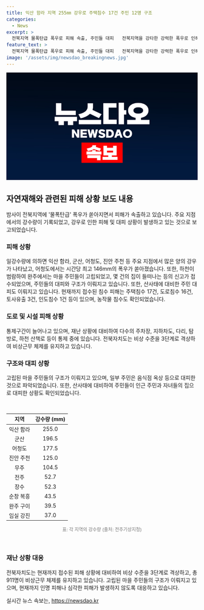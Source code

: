 ```yaml
---
title: 익산 함라 지역 255㎜ 강우로 주택침수 17건 주민 12명 구조
categories:
  - News
excerpt: >
  전북지역 물폭탄급 폭우로 피해 속출, 주민들 대피   전북지역을 강타한 강력한 폭우로 인해 피해가 속출하고 있다. 주요지역에서 기록된 강수량은 익산 함라 255.0㎜, 군산 196.5㎜ 등으로, 하천이 범람하고 침수 피해가 발생하고 있다. 완주에서는 주민들이 고립되거나 대피한 상황이 발생했으며, 농작물 침수도 총 47.1㏊에 이르렀다. 이에 전북자치도는 비상 수준을 3단계로 격상하고 총 911명이 비상근무 중이다.
feature_text: >
  전북지역 물폭탄급 폭우로 피해 속출, 주민들 대피   전북지역을 강타한 강력한 폭우로 인해 피해가 속출하고 있다. 주요지역에서 기록된 강수량은 익산 함라 255.0㎜, 군산 196.5㎜ 등으로, 하천이 범람하고 침수 피해가 발생하고 있다. 완주에서는 주민들이 고립되거나 대피한 상황이 발생했으며, 농작물 침수도 총 47.1㏊에 이르렀다. 이에 전북자치도는 비상 수준을 3단계로 격상하고 총 911명이 비상근무 중이다.
image: '/assets/img/newsdao_breakingnews.jpg'
---
```


<p><img src="/assets/img/newsdao_breakingnews.jpg" alt="ranknews 속보" /></p>

<h2 data-ke-size="size26">자연재해와 관련된 피해 상황 보도 내용</h2>

<p data-ke-size="size16">밤사이 전북지역에 '물폭탄급' 폭우가 쏟아지면서 피해가 속출하고 있습니다. 주요 지점에서의 강수량이 기록되었고, 강우로 인한 피해 및 대피 상황이 발생하고 있는 것으로 보고되었습니다.</p>

<h3>피해 상황</h3>

<p data-ke-size="size16">일강수량에 의하면 익산 함라, 군산, 어청도, 진안 주천 등 주요 지점에서 많은 양의 강우가 나타났고, 어청도에서는 시간당 최고 146mm의 폭우가 쏟아졌습니다. 또한, 하천이 범람하여 완주에서는 마을 주민들이 고립되었고, 몇 건의 집이 들떠나는 등의 신고가 접수되었으며, 주민들의 대피와 구조가 이뤄지고 있습니다. 또한, 산사태에 대비한 주민 대피도 이뤄지고 있습니다. 현재까지 접수된 침수 피해는 주택침수 17건, 도로침수 16건, 토사유출 3건, 인도침수 1건 등이 있으며, 농작물 침수도 확인되었습니다.</p>

<h3>도로 및 시설 피해 상황</h3>

<p data-ke-size="size16">통제구간이 늘어나고 있으며, 재난 상황에 대비하여 다수의 주차장, 지하차도, 다리, 탐방로, 하천 산책로 등이 통제 중에 있습니다. 전북자치도는 비상 수준을 3단계로 격상하여 비상근무 체제를 유지하고 있습니다.</p>

<h3>구조와 대피 상황</h3>

<p data-ke-size="size16">고립된 마을 주민들의 구조가 이뤄지고 있으며, 일부 주민은 음식점 옥상 등으로 대피한 것으로 파악되었습니다. 또한, 산사태에 대비하여 주민들이 인근 주민과 자녀들의 집으로 대피한 상황도 확인되었습니다.</p>

<p data-ke-size="size16">&nbsp;</p>

<table>
<thead>
<tr>
<th style="text-align: center;">지역</th>
<th style="text-align: center;">강수량 (mm)</th>
</tr>
</thead>
<tbody>
<tr>
<td style="text-align: center;">익산 함라</td>
<td style="text-align: center;">255.0</td>
</tr>
<tr>
<td style="text-align: center;">군산</td>
<td style="text-align: center;">196.5</td>
</tr>
<tr>
<td style="text-align: center;">어청도</td>
<td style="text-align: center;">177.5</td>
</tr>
<tr>
<td style="text-align: center;">진안 주천</td>
<td style="text-align: center;">125.0</td>
</tr>
<tr>
<td style="text-align: center;">무주</td>
<td style="text-align: center;">104.5</td>
</tr>
<tr>
<td style="text-align: center;">전주</td>
<td style="text-align: center;">52.7</td>
</tr>
<tr>
<td style="text-align: center;">장수</td>
<td style="text-align: center;">52.3</td>
</tr>
<tr>
<td style="text-align: center;">순창 복흥</td>
<td style="text-align: center;">43.5</td>
</tr>
<tr>
<td style="text-align: center;">완주 구이</td>
<td style="text-align: center;">39.5</td>
</tr>
<tr>
<td style="text-align: center;">임실 강진</td>
<td style="text-align: center;">37.0</td>
</tr>
</tbody>
</table>

<p style="text-align: center; font-size: 12px; color: #777777;">표: 각 지역의 강수량 (출처: 전주기상지청)</p>

<p data-ke-size="size16">&nbsp;</p>

<h3>재난 상황 대응</h3>

<p data-ke-size="size16">전북자치도는 현재까지 접수된 피해 상황에 대비하여 비상 수준을 3단계로 격상하고, 총 911명이 비상근무 체제를 유지하고 있습니다. 고립된 마을 주민들의 구조가 이뤄지고 있으며, 현재까지 인명 피해나 심각한 피해가 발생하지 않도록 대응하고 있습니다.</p>
실시간 뉴스 속보는, <a href="https://newsdao.kr" rel="dofollow">https://newsdao.kr</a>


